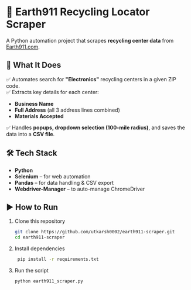 # 🌱 Earth911 Recycling Locator Scraper

A Python automation project that scrapes **recycling center data** from [Earth911.com](https://search.earth911.com/).

## 🚀 What It Does
✅ Automates search for **"Electronics"** recycling centers in a given ZIP code.  
✅ Extracts key details for each center:
- **Business Name**
- **Full Address** (all 3 address lines combined)
- **Materials Accepted**

✅ Handles **popups, dropdown selection (100-mile radius)**, and saves the data into a **CSV file**.

## 🛠 Tech Stack
- **Python**
- **Selenium** – for web automation
- **Pandas** – for data handling & CSV export
- **Webdriver-Manager** – to auto-manage ChromeDriver

## ▶️ How to Run

1. Clone this repository  
   ```bash
   git clone https://github.com/utkarsh0002/earth911-scraper.git
   cd earth911-scraper
2. Install dependencies 
   ```bash
    pip install -r requirements.txt
3. Run the script 
   ```bash
   python earth911_scraper.py
